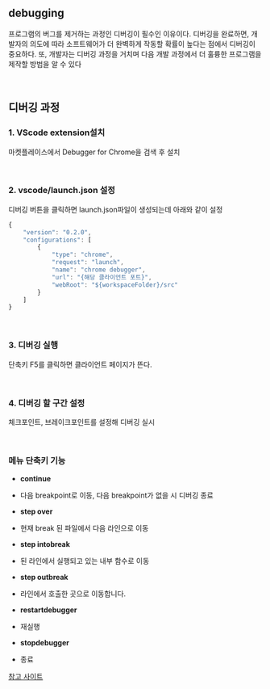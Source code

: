 ## debugging

프로그램의 버그를 제거하는 과정인 디버깅이 필수인 이유이다. 디버깅을 완료하면, 개발자의 의도에 따라 소프트웨어가 더 완벽하게 작동할 확률이 높다는 점에서 디버깅이 중요하다. 또, 개발자는 디버깅 과정을 거치며 다음 개발 과정에서 더 훌륭한 프로그램을 제작할 방법을 알 수 있다

<br />

## 디버깅 과정

### 1. VScode extension설치
마켓플레이스에서 Debugger for Chrome을 검색 후 설치

<br />

### 2. vscode/launch.json 설정
디버깅 버튼을 클릭하면 launch.json파일이 생성되는데 아래와 같이 설정

```js
{
    "version": "0.2.0",
    "configurations": [
        {
            "type": "chrome",
            "request": "launch",
            "name": "chrome debugger",
            "url": "{해당 클라이언트 포트}",
            "webRoot": "${workspaceFolder}/src"
        }
    ]
}
```

<br />

### 3. 디버깅 실행
단축키 F5를 클릭하면 클라이언트 페이지가 뜬다.

<br />

### 4. 디버깅 할 구간 설정
체크포인트, 브레이크포인트를 설정해 디버깅 실시

<br />

### 메뉴 단축키 기능

- **continue**

 - 다음 breakpoint로 이동, 다음 breakpoint가 없을 시 디버깅 종료

- **step over**

 - 현재 break 된 파일에서 다음 라인으로 이동

- **step intobreak**

 - 된 라인에서 실행되고 있는 내부 함수로 이동

- **step outbreak**

 - 라인에서 호출한 곳으로 이동합니다.

- **restartdebugger**

 - 재실행

- **stopdebugger**

 - 종료

[참고 사이트](https://thxwelchs.github.io/react-debug/)